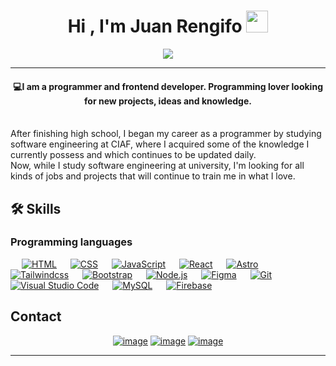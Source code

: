 <h1 align="center">Hi , I'm Juan Rengifo <img src="https://media.giphy.com/media/hvRJCLFzcasrR4ia7z/giphy.gif" width="35"></h1>
<p align="center">
  <a href="https://github.com/DenverCoder1/readme-typing-svg"><img src="https://readme-typing-svg.herokuapp.com?lines=Front-end+Developer;Ethical+Hacker;Web+Designer;&color=BC52EE&center=true&width=500&height=50"></a>
</p>
<hr/>
<h4 align="center">💻I am a programmer and frontend developer. Programming lover looking for new projects, ideas and knowledge.</h4>
<br>
After finishing high school, I began my career as a programmer by studying software engineering at CIAF, where I acquired some of the knowledge I currently possess and which continues to be updated daily.
<br>
Now, while I study software engineering at university, I'm looking for all kinds of jobs and projects that will continue to train me in what I love.
<br>



## 🛠️ Skills


### Programming languages
<p align="left"> 
  &emsp; 
  <a href="https://www.w3.org/html/" target="_blank"> <img alt="HTML" src="https://img.shields.io/badge/HTML5%20-%23E34F26.svg?logo=html5&logoColor=white"></a>   
  &emsp;
  <a href="https://www.w3schools.com/css/" target="_blank"><img alt="CSS" src="https://img.shields.io/badge/CSS%20-%231572B6.svg?logo=css3&logoColor=white"></a> 
   &emsp;
   <a href="https://developer.mozilla.org/en-US/docs/Web/JavaScript" target="_blank"> <img alt="JavaScript" src="https://img.shields.io/badge/JavaScript%20-%23F7DF1E.svg?logo=javascript&logoColor=gray"></a>
  &emsp;
  <a href="https://es.react.dev" target="_blank"><img alt="React" src="https://img.shields.io/badge/React%20-20232A.svg?logo=react&logoColor=white"></a> 
   &emsp;
  <a href="https://astro.build" target="_blank"><img alt="Astro" src="https://img.shields.io/badge/Astro%20-BC52EE.svg?logo=astro&logoColor=white"></a> 
   &emsp;
  <a href="https://tailwindcss.com" target="_blank"> <img alt="Tailwindcss" src="https://img.shields.io/badge/Tailwindcss%20-%231572B6.svg?logo=tailwindcss&logoColor=white"/></a>
  &emsp;
  <a href="https://getbootstrap.com" target="_blank"> <img alt="Bootstrap" src="https://img.shields.io/badge/Bootstrap-%23563D7C.svg?style=flat&logo=bootstrap&logoColor=white"/></a>
  &emsp;
   <a href="https://nodejs.org/en" target="_blank"> <img alt="Node.js" src="https://img.shields.io/badge/Node.js%20-%D90AC5.svg?logo=node.js&logoColor=white"></a>   
  &emsp; 
   <a href="https://www.figma.com" target="_blank"><img alt="Figma" src="https://img.shields.io/badge/Figma%20-BC52EE.svg?style=flat&logo=figma&logoColor=white"/></a>
  &emsp;
   <a href="https://git-scm.com"><img alt="Git" src="https://img.shields.io/badge/Git%20-%23F05033.svg?logo=git&logoColor=white"></a>
  &emsp;
    <a href="https://code.visualstudio.com"><img alt="Visual Studio Code" src="https://img.shields.io/badge/Visual%20Studio%20Code-0078d7.svg?logo=visual-studio-code&logoColor=white"></a>
  &emsp;
   <a href="https://www.mysql.com/"><img alt="MySQL" src="https://img.shields.io/badge/MySQL-4479A1.svg?style=flat&logo=mysql&logoColor=white"></a>
  &emsp;
  <a href="https://firebase.google.com/"><img alt="Firebase" src ="https://img.shields.io/badge/Firebase-%23316192.svg?logo=firebase&logoColor=white"></a>
 </p>
</p>


## Contact
<div align="center">

[![image](https://img.shields.io/badge/LinkedIn-0077B5?style=for-the-badge&logo=linkedin&logoColor=white)](https://www.linkedin.com/in/juan-rengifo-702a6a306/)
[![image](https://img.shields.io/badge/Github-181717?style=for-the-badge&logo=github&logoColor=white)](https://github.com/Juanrdeveloper)
[![image](https://img.shields.io/badge/Gmail-D14836?style=for-the-badge&logo=gmail&logoColor=white)](mailto:medrandajuan843@gmail.com)
  
</div>

<hr/>
